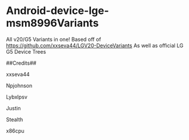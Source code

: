 # Android-device-lge-msm8996Variants
All v20/G5 Variants in one!
Based off of https://github.com/xxseva44/LGV20-DeviceVariants
As well as official LG G5 Device Trees

##Credits##

xxseva44

Npjohnson

Lybxlpsv

Justin

Stealth

x86cpu
